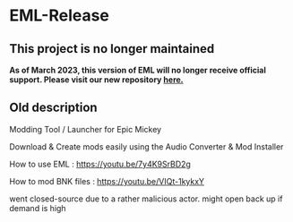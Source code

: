# EML-Release

## This project is no longer maintained
<b>As of March 2023, this version of EML will no longer receive official support. Please visit our new repository [here.](https://github.com/KjubDusJub/Epic-Mickey-Launcher)</b>

## Old description

Modding Tool / Launcher for Epic Mickey

Download & Create mods easily using the Audio Converter & Mod Installer

How to use EML : https://youtu.be/7y4K9SrBD2g

How to mod BNK files : https://youtu.be/VIQt-1kykxY

went closed-source due to a rather malicious actor.
might open back up if demand is high
